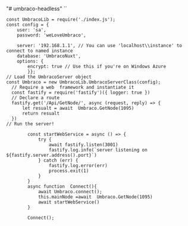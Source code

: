 "# umbraco-headless" 
``

    
    const UmbracoLib = require('./index.js');
    const config = {
        user: 'sa',
        password: 'weLoveUmbraco',       
        
        server: '192.168.1.1', // You can use 'localhost\\instance' to connect to named instance
        database: 'UmbracoNuxt',
        options: {
            encrypt: true // Use this if you're on Windows Azure
            }};
    // Load the UmbracoServer object
    const Umbraco = new UmbracoLib.UmbracoServerClass(config);
      // Require a web  framework and instantiate it
      const fastify = require('fastify')({ logger: true })
      // Declare a route
      fastify.get('/Api/GetNode/', async (request, reply) => {
          let resualt = await  Umbraco.GetNode(1095)
          return resualt
      })
    // Run the server!
            
            const startWebService = async () => {
                try {
                    await fastify.listen(3001)
                    fastify.log.info(`server listening on ${fastify.server.address().port}`)
                } catch (err) {
                    fastify.log.error(err)
                    process.exit(1)
                }
            }
            async function  Connect(){
                await Umbraco.connect();
                this.mainNode =await  Umbraco.GetNode(1095)
                await startWebService()
            }
            
            Connect();
